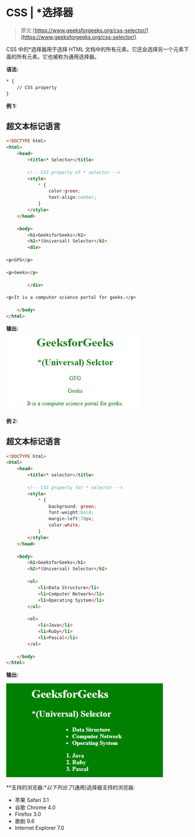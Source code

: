# CSS | *选择器

> 原文:[https://www.geeksforgeeks.org/css-selector/](https://www.geeksforgeeks.org/css-selector/)

CSS 中的*选择器用于选择 HTML 文档中的所有元素。它还会选择另一个元素下面的所有元素。它也被称为通用选择器。

**语法:**

```html
* {
    // CSS property
} 
```

**例 1:**

## 超文本标记语言

```html
<!DOCTYPE html>
<html>
    <head>
        <title>* Selector</title>

        <!-- CSS property of * selector -->
        <style>
            * {
                color:green;
                text-align:center;
            }
        </style>
    </head>

    <body>
        <h1>GeeksforGeeks</h1>
        <h2>*(Universal) Selector</h2>
        <div>

<p>GFG</p>

<p>Geeks</p>

        </div>

<p>It is a computer science portal for geeks.</p>

    </body>
</html>                                     
```

**输出:**

![](img/ce541bf83cc91609c5c36b6105838243.png)

**例 2:**

## 超文本标记语言

```html
<!DOCTYPE html>
<html>
    <head>
        <title>* selector</title>

        <!-- CSS property for * selector -->
        <style>
            * {
                background: green;
                font-weight:bold;
                margin-left:70px;
                color:white;
            }
        </style>
    </head>

    <body>
        <h1>GeeksforGeeks</h1>
        <h2>*(Universal) Selector</h2>

        <ul>
            <li>Data Structure</li>
            <li>Computer Network</li>
            <li>Operating System</li>
        </ul>

        <ol>
            <li>Java</li>
            <li>Ruby</li>
            <li>Pascal</li>
        </ol>

    </body>
</html>                                 
```

**输出:**

![](img/43f889b92e571d245f8a9e8479196d2c.png)

**支持的浏览器:**以下列出了*(通用)选择器支持的浏览器:

*   苹果 Safari 3.1
*   谷歌 Chrome 4.0
*   Firefox 3.0
*   歌剧 9.6
*   Internet Explorer 7.0
